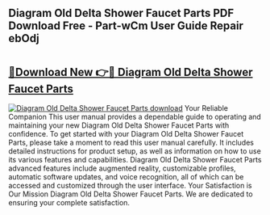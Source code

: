 ## Diagram Old Delta Shower Faucet Parts PDF Download Free - Part-wCm User Guide Repair ebOdj

# <h2><a href="http://dfkbjmu.blite.top/?on=Diagram+Old+Delta+Shower+Faucet+Parts">🔗Download New 👉🔴 Diagram Old Delta Shower Faucet Parts</a></h2>

[![Diagram Old Delta Shower Faucet Parts download](https://i.imgur.com/lujVjoI.png)](http://dfkbjmu.blite.top/?on=Diagram+Old+Delta+Shower+Faucet+Parts)
Your Reliable Companion This user manual provides a dependable guide to operating and maintaining your new Diagram Old Delta Shower Faucet Parts with confidence. To get started with your Diagram Old Delta Shower Faucet Parts, please take a moment to read this user manual carefully. It includes detailed instructions for product setup, as well as information on how to use its various features and capabilities. Diagram Old Delta Shower Faucet Parts advanced features include augmented reality, customizable profiles, automatic software updates, and voice recognition, all of which can be accessed and customized through the user interface. Your Satisfaction is Our Mission Diagram Old Delta Shower Faucet Parts. We are dedicated to ensuring your complete satisfaction.
